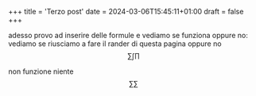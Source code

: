 +++
title = 'Terzo post'
date = 2024-03-06T15:45:11+01:00
draft = false
+++

adesso provo ad inserire delle formule e vediamo se funziona oppure no:
vediamo se riusciamo a fare il rander di questa pagina oppure no
$$ \sum \int \prod$$

non funzione niente $$ \sum \sum $$
